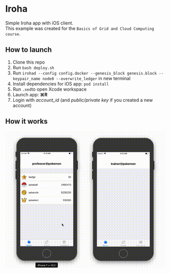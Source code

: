 # Iroha

Simple Iroha app with iOS client.  
This example was created for the `Basics of Grid and Cloud Computing course`.

## How to launch
  1. Clone this repo
  2. Run `bash deploy.sh`
  3. Run `irohad --config config.docker --genesis_block genesis.block --keypair_name node0 --overwrite_ledger` in new terminal
  4. Install dependencies for iOS app: `pod install`
  5. Run `.xed`to open Xcode workspace
  6. Launch app: **⌘R**
  7. Login with *account_id* (and *public/private key* if you created a new account)

## How it works
![demo](.github/demo.gif)
